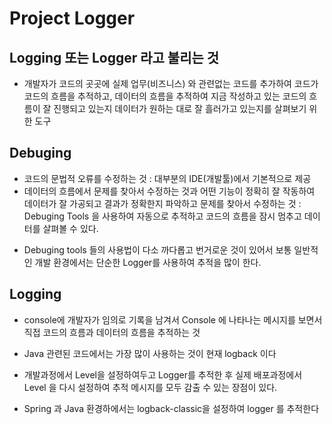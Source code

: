 # Project Logger

## Logging 또는 Logger 라고 불리는 것

- 개발자가 코드의 곳곳에 실제 업무(비즈니스) 와 관련없는 코드를 추가하여 코드가 코드의 흐름을 추적하고, 데이터의 흐름을 추적하여 지금 작성하고 있는 코드의 흐름이 잘 진행되고 있는지 데이터가 원하는 대로 잘 흘러가고 있는지를 살펴보기 위한 도구

## Debuging

- 코드의 문법적 오류를 수정하는 것 : 대부분의 IDE(개발툴)에서 기본적으로 제공
- 데이터의 흐름에서 문제를 찾아서 수정하는 것과 어떤 기능이 정확히 잘 작동하여 데이터가 잘 가공되고 결과가 정확한지 파악하고 문제를 찾아서 수정하는 것 : Debuging Tools 을 사용하여 자동으로 추적하고 코드의 흐름을 잠시 멈추고 데이터를 살펴볼 수 있다.

* Debuging tools 들의 사용법이 다소 까다롭고 번거로운 것이 있어서 보통 일반적인 개발 환경에서는 단순한 Logger를 사용하여 추적을 많이 한다.

## Logging

- console에 개발자가 임의로 기록을 남겨서 Console 에 나타나는 메시지를 보면서 직접 코드의 흐름과 데이터의 흐름을 추적하는 것

* Java 관련된 코드에서는 가장 많이 사용하는 것이 현재 logback 이다
* 개발과정에서 Level을 설정하여두고 Logger를 추적한 후 실제 배포과정에서 Level 을 다시 설정하여 추적 메시지를 모두 감출 수 있는 장점이 있다.

* Spring 과 Java 환경하에서는 logback-classic을 설정하여 logger 를 추적한다
